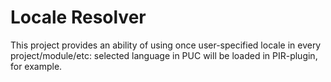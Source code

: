 # Locale Resolver

This project provides an ability of using once user-specified locale in every project/module/etc:
selected language in PUC will be loaded in PIR-plugin, for example.